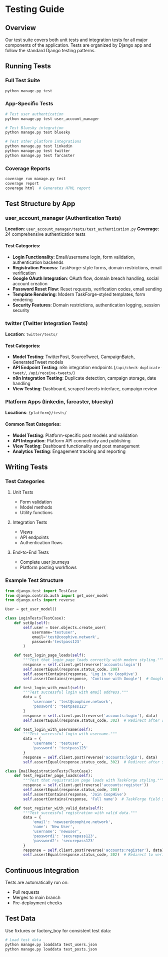 # Testing Guide

## Overview

Our test suite covers both unit tests and integration tests for all major components of the application. Tests are organized by Django app and follow the standard Django testing patterns.

## Running Tests

### Full Test Suite
```bash
python manage.py test
```

### App-Specific Tests
```bash
# Test user authentication
python manage.py test user_account_manager

# Test Bluesky integration
python manage.py test bluesky

# Test other platform integrations
python manage.py test linkedin
python manage.py test twitter
python manage.py test farcaster
```

### Coverage Reports
```bash
coverage run manage.py test
coverage report
coverage html  # Generates HTML report
```

## Test Structure by App

### user_account_manager (Authentication Tests)
**Location**: `user_account_manager/tests/test_authentication.py`
**Coverage**: 24 comprehensive authentication tests

#### Test Categories:
- **Login Functionality**: Email/username login, form validation, authentication backends
- **Registration Process**: TaskForge-style forms, domain restrictions, email verification  
- **Google OAuth Integration**: OAuth flow, domain breach handling, social account creation
- **Password Reset Flow**: Reset requests, verification codes, email sending
- **Template Rendering**: Modern TaskForge-styled templates, form rendering
- **Security Features**: Domain restrictions, authentication logging, session security

### twitter (Twitter Integration Tests)
**Location**: `twitter/tests/`

#### Test Categories:
- **Model Testing**: TwitterPost, SourceTweet, CampaignBatch, GeneratedTweet models
- **API Endpoint Testing**: n8n integration endpoints (`/api/check-duplicate-tweet/`, `/api/receive-tweets/`)
- **n8n Integration Testing**: Duplicate detection, campaign storage, date handling
- **View Testing**: Dashboard, scraped tweets interface, campaign review

### Platform Apps (linkedin, farcaster, bluesky)
**Locations**: `{platform}/tests/`

#### Common Test Categories:
- **Model Testing**: Platform-specific post models and validation
- **API Integration**: Platform API connectivity and publishing
- **View Testing**: Dashboard functionality and post management
- **Analytics Testing**: Engagement tracking and reporting

## Writing Tests

### Test Categories
1. Unit Tests
   - Form validation
   - Model methods
   - Utility functions

2. Integration Tests
   - Views
   - API endpoints
   - Authentication flows

3. End-to-End Tests
   - Complete user journeys
   - Platform posting workflows

### Example Test Structure
```python
from django.test import TestCase
from django.contrib.auth import get_user_model
from django.urls import reverse

User = get_user_model()

class LoginTests(TestCase):
    def setUp(self):
        self.user = User.objects.create_user(
            username='testuser',
            email='test@coophive.network',
            password='testpass123'
        )

    def test_login_page_loads(self):
        """Test that login page loads correctly with modern styling."""
        response = self.client.get(reverse('accounts:login'))
        self.assertEqual(response.status_code, 200)
        self.assertContains(response, 'Log in to CoopHive')
        self.assertContains(response, 'Continue with Google')  # Google OAuth button

    def test_login_with_email(self):
        """Test successful login with email address."""
        data = {
            'username': 'test@coophive.network',
            'password': 'testpass123'
        }
        response = self.client.post(reverse('accounts:login'), data)
        self.assertEqual(response.status_code, 302)  # Redirect after success

    def test_login_with_username(self):
        """Test successful login with username."""
        data = {
            'username': 'testuser',
            'password': 'testpass123'
        }
        response = self.client.post(reverse('accounts:login'), data)
        self.assertEqual(response.status_code, 302)  # Redirect after success

class EmailRegistrationTests(TestCase):
    def test_register_page_loads(self):
        """Test that registration page loads with TaskForge styling."""
        response = self.client.get(reverse('accounts:register'))
        self.assertEqual(response.status_code, 200)
        self.assertContains(response, 'Join CoopHive')
        self.assertContains(response, 'Full name')  # TaskForge field structure

    def test_register_with_valid_data(self):
        """Test successful registration with valid data."""
        data = {
            'email': 'newuser@coophive.network',
            'name': 'New User',
            'username': 'newuser',
            'password1': 'securepass123',
            'password2': 'securepass123'
        }
        response = self.client.post(reverse('accounts:register'), data)
        self.assertEqual(response.status_code, 302)  # Redirect to verification
```

## Continuous Integration

Tests are automatically run on:
- Pull requests
- Merges to main branch
- Pre-deployment checks

## Test Data

Use fixtures or factory_boy for consistent test data:
```bash
# Load test data
python manage.py loaddata test_users.json
python manage.py loaddata test_posts.json
```
